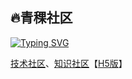 ## 🔥青稞社区

[![Typing SVG](https://readme-typing-svg.demolab.com?font=Zhi+Mang+Xing&pause=1000&color=000000&width=435&height=30&lines=%E9%9D%92%E5%B9%B4AI%E7%A0%94%E7%A9%B6%E5%91%98Idea%E5%8A%A0%E6%B2%B9%E7%AB%99%EF%BC%8CAI%E5%BC%80%E5%8F%91%E8%80%85%E7%9A%84%E6%96%B0%E8%83%BD%E6%BA%90%E5%85%85%E7%94%B5%E6%A1%A9%EF%BC%81)](https://git.io/typing-svg)

[技术社区](https://qingkelab.github.io)、[知识社区](https://qingkelab.github.io/talks)【[H5版](https://appodzjvyp51702.h5.xiaoeknow.com)】



<!--
**qingkelab/qingkelab** is a ✨ _special_ ✨ repository because its `README.md` (this file) appears on your GitHub profile.

Here are some ideas to get you started:

- 🔭 I’m currently working on ...
- 🌱 I’m currently learning ...
- 👯 I’m looking to collaborate on ...
- 🤔 I’m looking for help with ...
- 💬 Ask me about ...
- 📫 How to reach me: ...
- 😄 Pronouns: ...
- ⚡ Fun fact: ...
  -->

